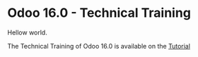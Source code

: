 # Odoo 16.0 - Technical Training
Hellow world.

The Technical Training of Odoo 16.0 is available on the
[Tutorial](https://www.odoo.com/documentation/master/developer/howtos/rdtraining.html)
